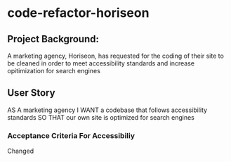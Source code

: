 # code-refactor-horiseon
## Project Background:
A marketing agency, Horiseon, has requested for the coding of their site to be cleaned in order to meet accessibility standards and increase opitimization for search engines
## User Story
AS A marketing agency
I WANT a codebase that follows accessibility standards
SO THAT our own site is optimized for search engines
### Acceptance Criteria For Accessibiliy 
 Changed <title> element to "Horiseon" <br> 
 Added <header> element in navigation section<br>
 Removed <div> element in navigation section and replaced with <nav> element<br>
 Provided comment on navigation section
 ## Hero/Jumbotron
 Added main and section elements
 Replaced div with "img" to identify class representing background image
 Removed ids since it was a duplicate of classes and kept classes for CSS styling
 ## Services
 Added comment for Services and added <section> elements to replace <div> elements
 Added alt attributes onto images providing detailed description of image
## Benefits
Added alt attributes to images
 ## CSS
 Consolidated CSS classes that had the same margin, padding, height, font and color values
 Consolidated elements with class header div ul 
 Re-ordered Style Sheet following HTML sequence structure
